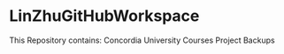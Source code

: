 LinZhuGitHubWorkspace
=====================

This Repository contains:
Concordia University Courses Project Backups
